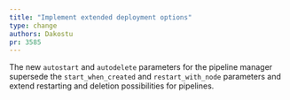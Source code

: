 ```yaml
---
title: "Implement extended deployment options"
type: change
authors: Dakostu
pr: 3585
---
```


The new `autostart` and `autodelete` parameters for the pipeline manager
supersede the `start_when_created` and `restart_with_node` parameters and
extend restarting and deletion possibilities for pipelines.
